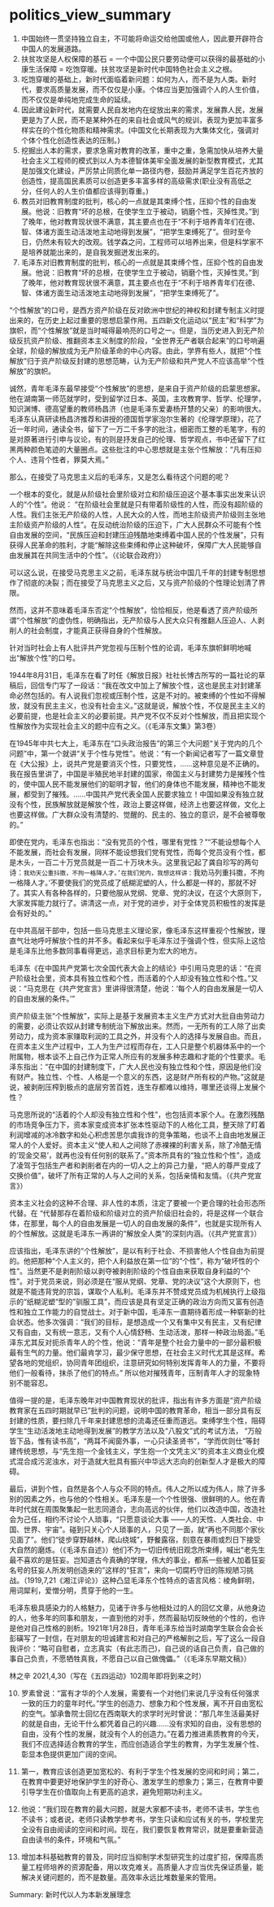 # politics_view_summary

1. 中国始终一贯坚持独立自主，不可能将命运交给他国或他人，因此要开辟符合中国人的发展道路。
2. 扶贫攻坚是人权保障的基石 = 一个中国公民只要劳动便可以获得的最基础的小康生活保障 = 吃饱穿暖。扶贫攻坚是新时代中国特色社会主义之根。
3. 吃饱穿暖的基础上，新时代面临着新问题：如何为人，而不是为人类。新时代，要求高质量发展，而不仅仅是小康。个体应当更加强调个人的人生价值，而不仅仅是单纯地完成生命的延续。
4. 因此建设新时代，就需要人民自发地内在绽放出来的需求，发展靠人民，发展更是为了人民，而不是某种外在的来自社会或风气的规训，表现为更加丰富多样实在的个性化物质和精神需求。(中国文化长期表现为大集体文化，强调对个体个性化创造性表达的压制。)
5. 挖掘出人本的需求，要求急需对教育的改革，重中之重，急需加快从培养大量社会主义工程师的模式到以人为本德智体美牢全面发展的新型教育模式，尤其是加强文化建设，严厉禁止同质化单一路径内卷，鼓励并满足学生百花齐放的创造性，提高国民素质可以创造更多丰富多样的高级需求(职业没有高低之分，任何人的人生价值都应该得到尊重。)
6. 教员对旧教育制度的批判，核心的一点就是其束缚个性，压抑个性的自由发展。他说：旧教育“坏的总根，在使学生立于被动，销磨个性，灭掉性灵。”到了晚年，他对教育现状很不满意，其主要点也在于“不利于培养青年们在德、智、体诸方面生动活泼地主动地得到发展”，“把学生束缚死了”。但时至今日，仍然未有较大的改观。钱学森之问，工程师可以培养出来，但是科学家不是培养就能出来的，是自我发掘迸发出来的。
7. 毛泽东对旧教育制度的批判，核心的一点就是其束缚个性，压抑个性的自由发展。他说：旧教育“坏的总根，在使学生立于被动，销磨个性，灭掉性灵。”到了晚年，他对教育现状很不满意，其主要点也在于“不利于培养青年们在德、智、体诸方面生动活泼地主动地得到发展”，“把学生束缚死了”。

“个性解放”的口号，是西方资产阶级在反对欧洲中世纪的神权和封建专制主义时提出来的，在历史上起过重要的思想启蒙作用。五四新文化运动以“民主”和“科学”为旗帜，而“个性解放”就是当时喊得最响亮的口号之一。但是，当历史进入到无产阶级反抗资产阶级、推翻资本主义制度的阶段，“全世界无产者联合起来”的口号响遍全球，阶级的解放成为无产阶级革命的中心内容。由此，学界有些人，就把“个性解放”归于资产阶级反封建的思想范畴，认为无产阶级和共产党人不应该高举“个性解放”的旗帜。

诚然，青年毛泽东最早接受“个性解放”的思想，是来自于资产阶级的启蒙思想家。他在湖南第一师范就学时，受到留学过日本、英国，主攻教育学、哲学、伦理学，知识渊博、德高望重的教师杨昌济（也是毛泽东爱妻杨开慧的父亲）的影响很大。毛泽东认真研读杨昌济推荐和讲授的德国哲学家泡尔生著的《伦理学原理》，花了近一年时间，通读全书，留下了一万二千多字的批注，细密而工整的毛笔字，有的是对原著进行引申与议论，有的则是抒发自己的伦理、哲学观点，书中还留下了红黑两种颜色笔迹的大量圈点。这些批注的中心思想就是主张个性解放：“凡有压抑个人、违背个性者，罪莫大焉。”

那么，在接受了马克思主义后的毛泽东，又是怎么看待这个问题的呢？

一个根本的变化，就是从阶级社会里阶级对立和阶级压迫这个基本事实出发来认识人的“个性”。他说： “在阶级社会里就是只有带着阶级性的人性，而没有超阶级的人性。我们主张无产阶级的人性，人民大众的人性，而地主阶级资产阶级则主张地主阶级资产阶级的人性”。在反动统治阶级的压迫下，广大人民群众不可能有个性自由发展的空间，“民族压迫和封建压迫残酷地束缚着中国人民的个性发展”，只有获得人民革命的胜利，才能“解除这些束缚和停止这种破坏，保障广大人民能够自由发展其在共同生活中的个性”。（《论联合政府》）

可以这么说，在接受马克思主义之前，毛泽东就与统治中国几千年的封建专制思想作了彻底的决裂；而在接受了马克思主义之后，又与资产阶级的个性理论划清了界限。

然而，这并不意味着毛泽东否定“个性解放”，恰恰相反，他是看透了资产阶级所谓“个性解放”的虚伪性，明确指出，无产阶级与人民大众只有推翻人压迫人、人剥削人的社会制度，才能真正获得自身的个性解放。

针对当时社会上有人批评共产党忽视与压制个性的论调，毛泽东旗帜鲜明地喊出“解放个性”的口号。

1944年8月31日，毛泽东在看了时任《解放日报》社社长博古所写的一篇社论的草稿后，回信专门写了一段话：“我在改文中加上了解放个性，这也是民主对封建革命必然包括的。有人说我们忽视或压制个性，这是不对的。被束缚的个性如不得解放，就没有民主主义，也没有社会主义。”这就是说，解放个性，不仅是民主主义的必要前提，也是社会主义的必要前提。共产党不仅不反对个性解放，而且把实现个性解放作为实现社会主义的题中应有之义。（《毛泽东文集》第3卷）

在1945年中共七大上，毛泽东在“口头政治报告”的第三个大问题“关于党内的几个问题”中，第一个就讲“关于个性与党性”。他说：“有一个新闻记者写了一篇文章登在《大公报》上，说共产党是要消灭个性，只要党性，……这种意见是不正确的。我在报告里讲了，中国是半殖民地半封建的国家，帝国主义与封建势力是摧残个性的，使中国人民不能发展他们的聪明才智，他们的身体也不能发展，精神也不能发展，都受到了摧残。……中国共产党代表全国人民要求独立！中国如果没有独立就没有个性，民族解放就是解放个性，政治上要这样做，经济上也要这样做，文化上也要这样做。广大群众没有清楚的、觉醒的、民主的、独立的意识，是不会被尊敬的。”

即使在党内，毛泽东也指出：“没有党员的个性，哪里有党性？”“不能设想每个人不能发展，而社会有发展，同样不能设想我们党有党性，而每个党员没有个性，都是木头，一百二十万党员就是一百二十万块木头。这里我记起了龚自珍写的两句诗：`我劝天公重抖擞，不拘一格降人才。’在我们党内，我想这样讲：`我劝马列重抖擞，不拘一格降人才。’不要使我们的党员成了纸糊泥塑的人，什么都是一样的，那就不好了。其实人有各种各样的，只要他服从党纲、党章、党的决议，在这个大原则下，大家发挥能力就行了。讲清这一点，对于党的进步，对于全体党员积极性的发挥是会有好处的。”

在中共高层干部中，包括一些马克思主义理论家，像毛泽东这样重视个性解放，理直气壮地呼吁解放个性的并不多。看起来似乎毛泽东过于强调个性，但实际上这恰是毛泽东比他多数同事看得更远，追求目标更为宏大的地方。

毛泽东《在中国共产党第七次全国代表大会上的结论》中引用马克思的话：“在资产阶级社会里，资本具有独立性和个性，而活着的个人却没有独立性和个性。”又说：“马克思在《共产党宣言》里讲得很清楚，他说：‘每个人的自由发展是一切人的自由发展的条件。’”

资产阶级主张“个性解放”，实际上是基于发展资本主义生产方式对大批自由劳动力的需要，必须让农奴从封建专制统治下解放出来。然而，一无所有的工人除了出卖劳动力，成为资本家赚取利润的工具之外，并没有个人的选择与发展自由。而且，在资本主义生产过程中，工人为生产过程而存在，工人只是整个机器体系中的一个附属物，根本谈不上自己作为正常人所应有的发展多种志趣和才能的个性要求。毛泽东指出：“在中国的封建制度下，广大人民也没有独立性和个性，原因是他们没有财产。独立性、个性、人格是一个意义的东西，这是财产所有权的产物。”这就是说，被剥削压榨到极点的底层穷苦百姓，连生存都难以维持，哪里还谈得上发展个性？

马克思所说的“活着的个人却没有独立性和个性”，也包括资本家个人。在激烈残酷的市场竞争压力下，资本家变成资本扩张本性驱动下的人格化工具，整天除了盯着利润增减的冰冷数字和处心积虑苦思尔虞我诈的竞争策略，也谈不上自由地发展正常人的个人爱好。资本主义“使人和人之间除了赤裸裸的利害关系，除了冷酷无情的‘现金交易’，就再也没有任何别的联系了。”资本所具有的“独立性和个性”，造成了凌驾于包括生产者和剥削者在内的一切人之上的异己力量，“把人的尊严变成了交换价值”，破坏了所有正常的人与人之间的关系，包括亲情和友情。（《共产党宣言》）

资本主义社会的这种不合理、非人性的本质，注定了要被一个更合理的社会形态所代替。在 “代替那存在着阶级和阶级对立的资产阶级旧社会的，将是这样一个联合体，在那里，每个人的自由发展是一切人的自由发展的条件”，也就是实现所有人的个性解放。这就是毛泽东一再讲的“解放全人类”的深刻内涵。（《共产党宣言》）

应该指出，毛泽东讲的“个性解放”，是以有利于社会、不损害他人个性自由为前提的。他把那种“个人主义的，把个人利益放在第一位”的“个性”，称为“破坏性的个性”。当然更不是剥削阶级以剥夺被剥削阶级的个性自由来获取自身利益的“个性”。对于党员来说，则必须是在“服从党纲、党章、党的决议”这个大原则下，也就是不能违背党的宗旨，谋取个人私利。毛泽东并不赞成党员成为机械执行上级指示的“纸糊泥塑“型的”驯服工具”，而应该是具有坚定正确的政治方向而又富有创造性和独立工作能力的自觉战士。对于新中国，毛泽东一直期待着形成一种崭新的社会状态。他多次强调：“我们的目标，是想造成一个又有集中又有民主，又有纪律又有自由，又有统一意志，又有个人心情舒畅、生动活泼，那样一种政治局面。”毛泽东尤其反对扼杀青年人的个性，他说：“青年是整个社会力量中的一部分最积极最有生气的力量。他们最肯学习，最少保守思想，在社会主义时代尤其是这样。希望各地的党组织，协同青年团组织，注意研究如何特别发挥青年人的力量，不要将他们一般看待，抹杀了他们的特点。” 所以他对摧残青年，压制青年人才的现象特别不能容忍。

值得一提的是，毛泽东晚年对中国教育现状的批评，指出有许多方面是“资产阶级教育家在五四时期就早已”批判的问题，说明中国的教育革命，相当一部分具有反封建的性质，要扫除几千年来封建思想的流毒还任重而道远。束缚学生个性，阻碍学生“生动活泼地主动地得到发展”的教学方法以及“八股文”式的考试方法， “万般皆下品，惟有读书高”，“两耳不闻窗外事，一心只读圣贤书”，“学而优则仕”等封建传统思想，与“先生抱一个金钱主义，学生抱一个文凭主义”的资本主义商业化模式混合成污泥浊水，对于造就大批具有振兴中华远大志向的创新型人才是极大的障碍。

最后，讲到个性，自然是各个人与众不同的特点。伟人之所以成为伟人，除了许多别的因素之外，也与他的个性相关。毛泽东是一个个性很强、很鲜明的人。他在青年时代就在周围聚集起一批志同道合，志向高远的伙伴，他们以改造中国，改造社会为己任，相约不讨论个人琐事，“只愿意谈论大事 ——人的天性、人类社会、中国、世界、宇宙”。碰到只关心个人琐事的人，只见了一面，就“再也不同那个家伙见面了”。他们“徒步穿野越林，爬山绕城”，野餐露宿，刻意在暴雨或烈日下接受大自然的磨炼。（《毛泽东自述》）他们不为一切旧传统旧观念所束缚，喊出“老先生最不喜欢的是狂妄。岂知道古今真确的学理，伟大的事业，都系一些被人加着狂妄名号的狂妄人所发明创造来的”这样的“狂言”，来向一切腐朽守旧的陈规陋习挑战。（1919,7,21《湘江评论》）这种凸显毛泽东个性特点的语言风格：棱角鲜明，用词犀利，爱憎分明，贯穿于他的一生。

毛泽东极具感染力的人格魅力，见诸于许多与他相处过的人的回忆文章，从他身边的人，他多年的同事和朋友，一直到他的对手，然而最贴切反映他的个性的，也许是他对自己性格的剖析。1921年1月28日，青年毛泽东给当时湖南学生联合会会长彭磺写了一封信，在对朋友的坦诚建言和对自己的严格解剖之后，写了这么一段自我评价：“略可自慰者，立志真实（有此志而己)，自己说的话自己负责，自己做的事自己负责，不愿牺牲真我，不愿自己以自己做傀儡。”（《毛泽东早期文稿》）

林之辛 2021,4,30（写在《五四运动》102周年即将到来之时）

10. 罗素曾说：“富有才华的个人发展，需要有一个对他们来说几乎没有任何强求一致的压力的童年时代。”学生的创造力、想象力和个性发展，离不开自由宽松的空气。邹承鲁院士回忆在西南联大的求学时光时曾说：“那几年生活最美好的就是自由，无论干什么都凭着自己的兴趣……没有求知的自由，没有思想的自由，没有个性的发展，就没有个人的创造力。”在着力推进素质教育的今天，我们不应选择适合教育的学生，而应创造适合学生的教育，为学生发展个性、彰显本色提供更加广阔的空间。

11. 第一，教育应该创造更加宽松的、有利于学生个性发展的空间和时间；第二，在教育中要更好地保护学生的好奇心、激发学生的想象力；第三，在教育中要引导学生在价值取向上有更高的追求，避免短期功利主义。
12. 他说：“我们现在教育的最大问题，就是大家都不读书，老师不读书，学生也不读书；或者说，老师只读教学参考书，学生只读和应试有关的书，学校里完全没有自由阅读的空间和时间。现在，我们要恢复教育常识，就是要重新营造自由读书的条件，环境和气氛。”
13. 增加本科基础教育的普及，同时应当抑制学术型研究生的过度扩招，保障高质量工程师培养的资源配备，用以攻克难关。高质量人才应当优先保证质量，能解决关键问题的，而不是数量。高效率永远比堆数量来的管用。

Summary: 新时代以人为本新发展理念
